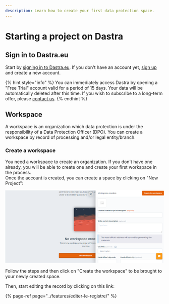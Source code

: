 ```yaml
---
description: Learn how to create your first data protection space.
---
```


# Starting a project on Dastra

## Sign in to Dastra.eu

Start by  [signing in to Dastra.eu](https://account.dastra.eu/Account/Login?ReturnUrl=%2Fconnect%2Fauthorize%2Fcallback%3Fclient_id%3Ddastra-code%26redirect_uri%3Dhttps%253A%252F%252Fapp.dastra.eu%252Fcallback%26response_type%3Dcode%26scope%3Dopenid%2520api1%26state%3Dc9ed2e49d7e34fbda1ff066f289f21d3%26code_challenge%3DdhpzwH4uECGXCy3sWhhCjqBoGNsRWadbLqR24_Y7WCo%26code_challenge_method%3DS256%26response_mode%3Dquery).  If you don't have an account yet, [sign up](https://app.dastra.eu/signup) and create a new account.

{% hint style="info" %}
You can immediately access Dastra by opening a "Free Trial" account valid for a period of 15 days. Your data will be automatically deleted after this time. If you wish to subscribe to a long-term offer, please [contact us](https://www.dastra.eu/en/contact?type=quote).
{% endhint %}

## Workspace

A workspace is an organization which data protection is under the responsibility of a Data Protection Officer \(DPO\). You can create a workspace by record of processing and/or legal entity/branch.

### Create a workspace

You need a workspace to create an organization. If you don't have one already, you will be able to create one and create your first workspace in the process.  
Once the account is created, you can create a space by clicking on "New Project": 

![](../.gitbook/assets/image%20%28162%29.png)

Follow the steps and then click on "Create the workspace" to be brought to your newly created space.

Then, start editing the record by clicking on this link:

{% page-ref page="../features/editer-le-registre/" %}





